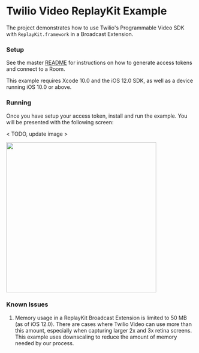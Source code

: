 # Twilio Video ReplayKit Example

The project demonstrates how to use Twilio's Programmable Video SDK with `ReplayKit.framework` in a Broadcast Extension.

### Setup

See the master [README](https://github.com/twilio/video-quickstart-swift/blob/master/README.md) for instructions on how to generate access tokens and connect to a Room.

This example requires Xcode 10.0 and the iOS 12.0 SDK, as well as a device running iOS 10.0 or above.

### Running

Once you have setup your access token, install and run the example. You will be presented with the following screen:

< TODO, update image >

<kbd><img width="400px" src="../images/quickstart/audio-sink-launched.jpg"/></kbd>

### Known Issues

1. Memory usage in a ReplayKit Broadcast Extension is limited to 50 MB (as of iOS 12.0). There are cases where Twilio Video can use more than this amount, especially when capturing larger 2x and 3x retina screens. This example uses downscaling to reduce the amount of memory needed by our process.